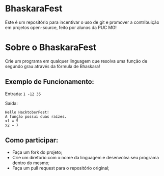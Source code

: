 # BhaskaraFest

Este é um repositório para incentivar o uso de git e promover a contribuição em projetos open-source, feito por alunos da PUC MG!

# Sobre o BhaskaraFest

Crie um programa em qualquer linguagem que resolva uma função de segundo grau através da fórmula de Bhaskara!

## Exemplo de Funcionamento:

Entrada:
`1 -12 35`

Saída:

```
Hello HacktoberFest!
A função possui duas raízes.
x1 = 5
x2 = 7
```


## Como participar:

* Faça um fork do projeto;
* Crie um diretório com o nome da linguagem e desenvolva seu programa dentro do mesmo;
* Faça um pull request para o repositório original;
